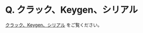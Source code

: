 # Q. クラック、Keygen、シリアル

[クラック、Keygen、シリアル](http://jp.emeditor.com/crack-keygen-serial/ "クラック、Keygen、シリアル") をご覧ください。
